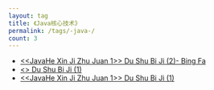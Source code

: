 ```yaml
---
layout: tag
title: 《Java核心技术》
permalink: /tags/-java-/
count: 3
---
```


- [<<JavaHe Xin Ji Zhu  Juan 1>> Du Shu Bi Ji (2)- Bing Fa ](https://rikucherry1993.me/posts/2021-07-19%E8%AF%BB%E4%B9%A6%E7%AC%94%E8%AE%B0/)
- [<<Shu Ju Jie Gou Yu Suan Fa Fen Xi >> Du Shu Bi Ji (1)](https://rikucherry1993.me/posts/2021-07-14%E8%AF%BB%E4%B9%A6%E7%AC%94%E8%AE%B0/)
- [<<JavaHe Xin Ji Zhu  Juan 1>> Du Shu Bi Ji (1)](https://rikucherry1993.me/posts/2021-05-25%E8%AF%BB%E4%B9%A6%E7%AC%94%E8%AE%B0/)
